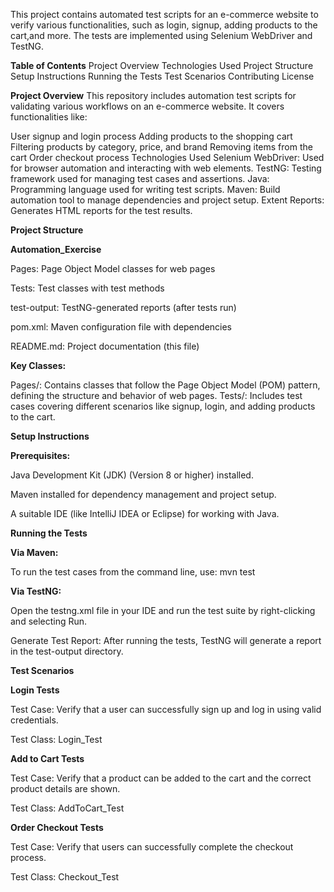 This project contains automated test scripts for an e-commerce website to verify various functionalities, such as login, signup, adding products to the cart,and more. The tests are implemented using Selenium WebDriver and TestNG.

**Table of Contents**
Project Overview
Technologies Used
Project Structure
Setup Instructions
Running the Tests
Test Scenarios
Contributing
License

**Project Overview**
This repository includes automation test scripts for validating various workflows on an e-commerce website.
It covers functionalities like:

User signup and login process
Adding products to the shopping cart
Filtering products by category, price, and brand
Removing items from the cart
Order checkout process
Technologies Used
Selenium WebDriver: Used for browser automation and interacting with web elements.
TestNG: Testing framework used for managing test cases and assertions.
Java: Programming language used for writing test scripts.
Maven: Build automation tool to manage dependencies and project setup.
Extent Reports: Generates HTML reports for the test results.

**Project Structure**

**Automation_Exercise**

Pages: Page Object Model classes for web pages

Tests: Test classes with test methods

test-output: TestNG-generated reports (after tests run)

pom.xml: Maven configuration file with dependencies

README.md: Project documentation (this file)

**Key Classes:**

Pages/: Contains classes that follow the Page Object Model (POM) pattern, defining the structure and behavior of web pages.
Tests/: Includes test cases covering different scenarios like signup, login, and adding products to the cart.

**Setup Instructions**

**Prerequisites:**

Java Development Kit (JDK) (Version 8 or higher) installed.

Maven installed for dependency management and project setup.

A suitable IDE (like IntelliJ IDEA or Eclipse) for working with Java.

**Running the Tests**

**Via Maven:**

To run the test cases from the command line, use:
mvn test


**Via TestNG:**

Open the testng.xml file in your IDE and run the test suite by right-clicking and selecting Run.

Generate Test Report: After running the tests, TestNG will generate a report in the test-output directory.

**Test Scenarios**

**Login Tests**

Test Case: Verify that a user can successfully sign up and log in using valid credentials.

Test Class: Login_Test

**Add to Cart Tests**

Test Case: Verify that a product can be added to the cart and the correct product details are shown.

Test Class: AddToCart_Test

**Order Checkout Tests**

Test Case: Verify that users can successfully complete the checkout process.

Test Class: Checkout_Test


